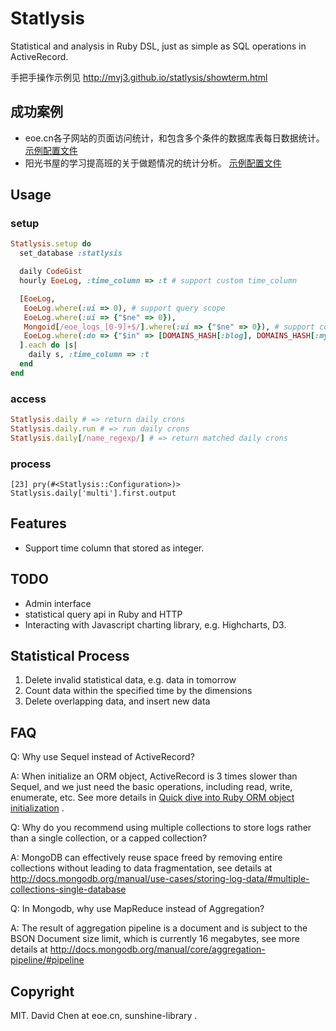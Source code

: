 Statlysis
===============================================
Statistical and analysis in Ruby DSL, just as simple as SQL operations in ActiveRecord.

手把手操作示例见 http://mvj3.github.io/statlysis/showterm.html

成功案例
-----------------------------------------------
* eoe.cn各子网站的页面访问统计，和包含多个条件的数据库表每日数据统计。 [示例配置文件](https://github.com/mvj3/statlysis/blob/master/examples/eoecn.rb)
* 阳光书屋的学习提高班的关于做题情况的统计分析。 [示例配置文件](https://github.com/mvj3/statlysis/blob/master/examples/sunshinelibrary.rb)

Usage
-----------------------------------------------
### setup

```ruby
Statlysis.setup do
  set_database :statlysis

  daily CodeGist
  hourly EoeLog, :time_column => :t # support custom time_column

  [EoeLog,
   EoeLog.where(:ui => 0), # support query scope
   EoeLog.where(:ui => {"$ne" => 0}),
   Mongoid[/eoe_logs_[0-9]+$/].where(:ui => {"$ne" => 0}), # support collection name regexp
   EoeLog.where(:do => {"$in" => [DOMAINS_HASH[:blog], DOMAINS_HASH[:my]]}),
  ].each do |s|
    daily s, :time_column => :t
  end
end
```

### access

```ruby
Statlysis.daily # => return daily crons
Statlysis.daily.run # => run daily crons
Statlysis.daily[/name_regexp/] # => return matched daily crons
```

### process

```irb
[23] pry(#<Statlysis::Configuration>)> Statlysis.daily['multi'].first.output
```

Features
-----------------------------------------------
* Support time column that stored as integer.

TODO
-----------------------------------------------
* Admin interface
* statistical query api in Ruby and HTTP
* Interacting with Javascript charting library, e.g. Highcharts, D3.


Statistical Process
-----------------------------------------------
1. Delete invalid statistical data, e.g. data in tomorrow
2. Count data within the specified time by the dimensions
3. Delete overlapping data, and insert new data


FAQ
-----------------------------------------------
Q: Why use Sequel instead of ActiveRecord?

A: When initialize an ORM object, ActiveRecord is 3 times slower than Sequel, and we just need the basic operations, including read, write, enumerate, etc. See more details in [Quick dive into Ruby ORM object initialization](http://merbist.com/2012/02/23/quick-dive-into-ruby-orm-object-initialization/) .


Q: Why do you recommend using multiple collections to store logs rather than a single collection, or a capped collection?

A: MongoDB can effectively reuse space freed by removing entire collections without leading to data fragmentation, see details at http://docs.mongodb.org/manual/use-cases/storing-log-data/#multiple-collections-single-database


Q: In Mongodb, why use MapReduce instead of Aggregation?

A: The result of aggregation pipeline is a document and is subject to the BSON Document size limit, which is currently 16 megabytes, see more details at http://docs.mongodb.org/manual/core/aggregation-pipeline/#pipeline


Copyright
-----------------------------------------------
MIT. David Chen at eoe.cn, sunshine-library .
